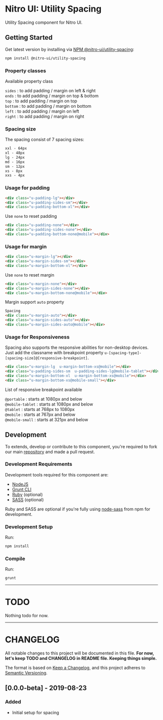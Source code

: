 # Nitro UI: Utility Spacing

Utility Spacing component for Nitro UI.

## Getting Started

Get latest version by installing via [NPM @nitro-ui/utility-spacing](https://www.npmjs.com/package/@nitro-ui/utility-spacing):

```sh
npm install @nitro-ui/utility-spacing
```


### Property classes

Available property class

`sides` : to add padding / margin on left & right<br/>
`ends` : to add padding / margin on top & bottom<br/>
`top` : to add padding / margin on top<br/>
`bottom` : to add padding / margin on bottom<br/>
`left` : to add padding / margin on left<br/>
`right` : to add padding / margin on right<br/>

### Spacing size


The spacing consist of 7 spacing sizes:

```html
xxl - 64px
xl - 48px
lg - 24px
md - 16px
sm - 12px
xs - 8px
xxs - 4px
```

### Usage for padding

```html
<div class="u-padding-lg"></div>
<div class="u-padding-sides-sm"></div>
<div class="u-padding-bottom-xl"></div>
```

Use `none` to reset padding
```html
<div class="u-padding-none"></div>
<div class="u-padding-sides-none"></div>
<div class="u-padding-bottom-none@mobile"></div>
```


### Usage for margin

```html
<div class="u-margin-lg"></div>
<div class="u-margin-sides-sm"></div>
<div class="u-margin-bottom-xl"></div>
```

Use `none` to reset margin
```html
<div class="u-margin-none"></div>
<div class="u-margin-sides-none"></div>
<div class="u-margin-bottom-none@mobile"></div>
```

Margin support `auto` property
```html
Spacing
<div class="u-margin-auto"></div>
<div class="u-margin-sides-auto"></div>
<div class="u-margin-sides-auto@mobile"></div>
```

### Usage for Responsiveness

Spacing also supports the responsive abilities for non-desktop devices. Just add the classname with breakpoint property `u-[spacing-type]-[spacing-size]@[responsive-breakpoint]`.

```html
<div class="u-margin-lg  u-margin-bottom-xs@mobile"></div>
<div class="u-padding-sides-sm  u-padding-sides-lg@mobile-tablet"></div>
<div class="u-margin-bottom-xl  u-margin-bottom-xs@mobile"></div>
<div class="u-margin-bottom-xs@mobile-small"></div>
```

List of responsive breakpoint available


`@portable`     : starts at 1080px and below <br/>
`@mobile-tablet` : starts at 1080px and below <br/>
`@tablet` : starts at 768px to 1080px<br/>
`@mobile` : starts at 767px and below<br/>
`@mobile-small` : starts at 321px and below<br/>

## Development

To extends, develop or contribute to this component, you're required to fork our main [repository](https://github.com/icarasia-/nitro-ui) and made a pull request.

### Development Requirements

Development tools required for this component are:

- [NodeJS](https://nodejs.org/en/)
- [Grunt CLI](https://gruntjs.com)
- [Ruby](https://www.ruby-lang.org/en/) (optional)
- [SASS](https://sass-lang.com) (optional)

Ruby and SASS are optional if you're fully using [node-sass](https://github.com/sass/node-sass) from npm for development.

### Development Setup

Run:

```sh
npm install
```

### Compile

Run:

```sh
grunt
```
---

# TODO

Nothing todo for now.

---

# CHANGELOG

All notable changes to this project will be documented in this file. **For now, let's keep TODO and CHANGELOG in README file. Keeping things simple.**

The format is based on [Keep a Changelog](https://keepachangelog.com/en/1.0.0/),
and this project adheres to [Semantic Versioning](https://semver.org/spec/v2.0.0.html).

## [0.0.0-beta] - 2019-08-23
### Added
- Initial setup for spacing
